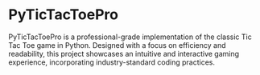 # PyTicTacToePro
PyTicTacToePro is a professional-grade implementation of the classic Tic Tac Toe game in Python. Designed with a focus on efficiency and readability, this project showcases an intuitive and interactive gaming experience, incorporating industry-standard coding practices.
